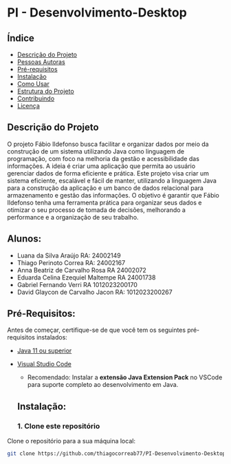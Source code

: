 # PI - Desenvolvimento-Desktop

## Índice

- [Descrição do Projeto](#descrição-do-projeto)
- [Pessoas Autoras](#Alunos)
- [Pré-requisitos](#pré-requisitos)
- [Instalação](#instalação)
- [Como Usar](#como-usar)
- [Estrutura do Projeto](#estrutura-do-projeto)
- [Contribuindo](#contribuindo)
- [Licença](#licença)

## Descrição do Projeto
O projeto Fábio Ildefonso busca facilitar e organizar dados por meio da construção de um sistema utilizando Java como linguagem de programação, com foco na melhoria da gestão e acessibilidade das informações. A ideia é criar uma aplicação que permita ao usuário gerenciar dados de forma eficiente e prática. Este projeto visa criar um sistema eficiente, escalável e fácil de manter, utilizando a linguagem Java para a construção da aplicação e um banco de dados relacional para armazenamento e gestão das informações. O objetivo é garantir que Fábio Ildefonso tenha uma ferramenta prática para organizar seus dados e otimizar o seu processo de tomada de decisões, melhorando a performance e a organização de seu trabalho.

## Alunos:

- Luana da Silva Araújo RA: 24002149
- Thiago Perinoto Correa RA: 24002167
- Anna Beatriz de Carvalho Rosa RA 24002072
- Eduarda Celina Ezequiel Maltempe RA 24001738
- Gabriel Fernando Verri RA 1012023200170
- David Glaycon de Carvalho Jacon RA: 1012023200267

## Pré-Requisitos:

Antes de começar, certifique-se de que você tem os seguintes pré-requisitos instalados:

- [Java 11 ou superior](https://www.oracle.com/java/technologies/javase-jdk11-downloads.html)
- [Visual Studio Code](https://code.visualstudio.com/)
  - Recomendado: Instalar a **extensão Java Extension Pack** no VSCode para suporte completo ao desenvolvimento em Java.
  
  ## Instalação:

  ### 1. Clone este repositório

Clone o repositório para a sua máquina local:

```bash
git clone https://github.com/thiagocorreab77/PI-Desenvolvimento-Desktop.git


